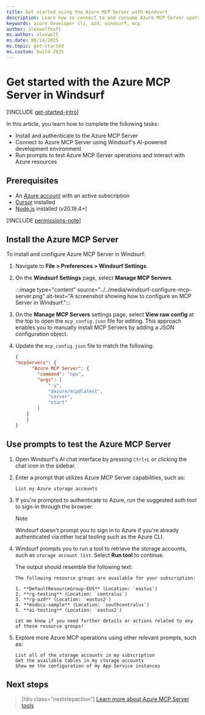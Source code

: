 ```yaml
---
title: Get started using the Azure MCP Server with Windsurf
description: Learn how to connect to and consume Azure MCP Server operations with Windsurf
keywords: azure developer cli, azd, windsurf, mcp
author: alexwolfmsft
ms.author: alexwolf
ms.date: 08/14/2025
ms.topic: get-started
ms.custom: build-2025
---
```


# Get started with the Azure MCP Server in Windsurf

[!INCLUDE [get-started-intro](../../includes/get-started-intro.md)]

In this article, you learn how to complete the following tasks:

- Install and authenticate to the Azure MCP Server
- Connect to Azure MCP Server using Windsurf's AI-powered development environment
- Run prompts to test Azure MCP Server operations and interact with Azure resources

## Prerequisites

- An [Azure account](https://azure.microsoft.com/free/?ref=microsoft.com&utm_source=microsoft.com&utm_medium=docs&utm_campaign=visualstudio) with an active subscription
- [Cursor](https://cursor.sh/) installed
- [Node.js](https://node.org) installed (v20.19.4+)

[!INCLUDE [permissions-note](../../includes/permissions-note.md)]

## Install the Azure MCP Server

To install and configure Azure MCP Server in Windsurf:

1. Navigate to **File > Preferences > Windsurf Settings**.
1. On the **Windsurf Settings** page, select **Manage MCP Servers**.

    :::image type="content" source="../../media/windsurf-configure-mcp-server.png" alt-text="A screenshot showing how to configure an MCP Server in Windsurf.":::

1. On the **Manage MCP Servers** settings page, select **View raw config** at the top to open the `mcp_config.json` file for editing. This approach enables you to manually install MCP Servers by adding a JSON configuration object.
1. Update the `mcp_config.json` file to match the following:

    ```json
    {
    "mcpServers": {
          "Azure MCP Server": {
            "command": "npx",
            "args": [
                "-y",
                "@azure/mcp@latest",
                "server",
                "start"
            ]
        }
        }
    }
    ```

## Use prompts to test the Azure MCP Server

1. Open Windsurf's AI chat interface by pressing `Ctrl+L` or clicking the chat icon in the sidebar.
2. Enter a prompt that utilizes Azure MCP Server capabilities, such as:

    ```text
    List my Azure storage accounts
    ```

3. If you're prompted to authenticate to Azure, run the suggested auth tool to sign-in through the browser.

    > [!NOTE]
    > Windsurf doesn't prompt you to sign in to Azure if you're already authenticated via other local tooling such as the Azure CLI.

4. Windsurf prompts you to run a tool to retrieve the storage accounts, such as `storage account list`. Select **Run tool** to continue.

    The output should resemble the following text:

    ```output
    The following resource groups are available for your subscription:

    1. **DefaultResourceGroup-EUS** (Location: `eastus`)
    2. **rg-testing** (Location: `centralus`)
    3. **rg-azd** (Location: `eastus2`)
    4. **msdocs-sample** (Location: `southcentralus`)
    5. **ai-testing** (Location: `eastus2`)
    
    Let me know if you need further details or actions related to any of these resource groups!
    ```

5. Explore more Azure MCP operations using other relevant prompts, such as:

    ```text
    List all of the storage accounts in my subscription
    Get the available tables in my storage accounts
    Show me the configuration of my App Service instances
    ```

## Next steps

> [!div class="nextstepaction"]
> [Learn more about Azure MCP Server tools](../../tools/index.md)

